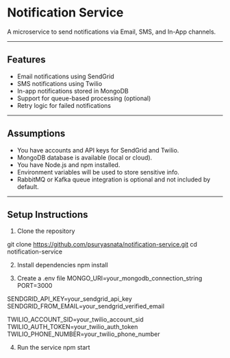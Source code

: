 # Notification Service

A microservice to send notifications via Email, SMS, and In-App channels.

---

## Features

- Email notifications using SendGrid  
- SMS notifications using Twilio  
- In-app notifications stored in MongoDB  
- Support for queue-based processing (optional)  
- Retry logic for failed notifications  

---

## Assumptions

- You have accounts and API keys for SendGrid and Twilio.  
- MongoDB database is available (local or cloud).  
- You have Node.js and npm installed.  
- Environment variables will be used to store sensitive info.  
- RabbitMQ or Kafka queue integration is optional and not included by default.  

---

## Setup Instructions

1. Clone the repository

git clone https://github.com/psuryasnata/notification-service.git
cd notification-service

2. Install dependencies
npm install

3. Create a .env file
MONGO_URI=your_mongodb_connection_string
PORT=3000

SENDGRID_API_KEY=your_sendgrid_api_key
SENDGRID_FROM_EMAIL=your_sendgrid_verified_email

TWILIO_ACCOUNT_SID=your_twilio_account_sid
TWILIO_AUTH_TOKEN=your_twilio_auth_token
TWILIO_PHONE_NUMBER=your_twilio_phone_number

4. Run the service
npm start
